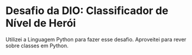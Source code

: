 # Desafio da DIO: Classificador de Nível de Herói

Utilizei a Linguagem Python para fazer esse desafio.
Aproveitei para rever sobre classes em Python.

